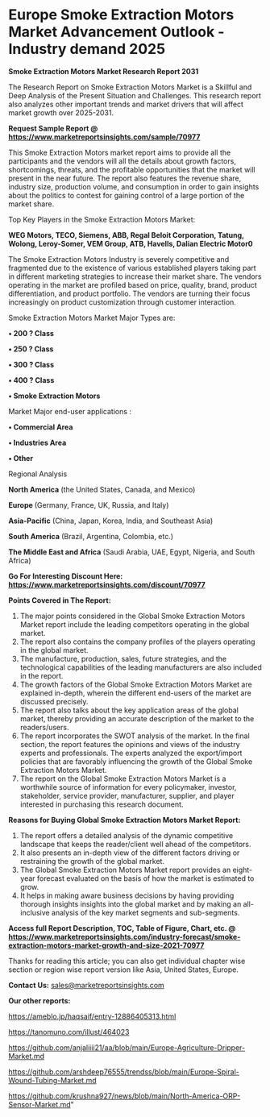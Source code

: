# Europe Smoke Extraction Motors Market Advancement Outlook - Industry demand 2025

<strong>Smoke Extraction Motors Market Research Report 2031</strong>

The Research Report on Smoke Extraction Motors Market is a Skillful and Deep Analysis of the Present Situation and Challenges. This research report also analyzes other important trends and market drivers that will affect market growth over 2025-2031.

<strong>Request Sample Report @ <a href=https://www.marketreportsinsights.com/sample/70977>https://www.marketreportsinsights.com/sample/70977</a></strong>

This Smoke Extraction Motors market report aims to provide all the participants and the vendors will all the details about growth factors, shortcomings, threats, and the profitable opportunities that the market will present in the near future. The report also features the revenue share, industry size, production volume, and consumption in order to gain insights about the politics to contest for gaining control of a large portion of the market share.

Top Key Players in the Smoke Extraction Motors Market:

<strong>WEG Motors, TECO, Siemens, ABB, Regal Beloit Corporation, Tatung, Wolong, Leroy-Somer, VEM Group, ATB, Havells, Dalian Electric Motor0</strong>

The Smoke Extraction Motors Industry is severely competitive and fragmented due to the existence of various established players taking part in different marketing strategies to increase their market share. The vendors operating in the market are profiled based on price, quality, brand, product differentiation, and product portfolio. The vendors are turning their focus increasingly on product customization through customer interaction.

Smoke Extraction Motors Market Major Types are:

<strong>• 200 ? Class

• 250 ? Class

• 300 ? Class

• 400 ? Class

• Smoke Extraction Motors</strong>

Market Major end-user applications :

<strong>• Commercial Area

• Industries Area

• Other</strong>

Regional Analysis

</u><strong><b>North America</b></strong> (the United States, Canada, and Mexico)

<strong><b>Europe </b></strong>(Germany, France, UK, Russia, and Italy)

<strong><b>Asia-Pacific</b></strong> (China, Japan, Korea, India, and Southeast Asia)

<strong><b>South America</b></strong> (Brazil, Argentina, Colombia, etc.)

<strong><b>The Middle East and Africa</b></strong> (Saudi Arabia, UAE, Egypt, Nigeria, and South Africa)

<strong>Go For Interesting Discount Here: <a href=https://www.marketreportsinsights.com/discount/70977>https://www.marketreportsinsights.com/discount/70977</a></strong>

<strong>Points Covered in The Report:</strong>
<ol>
  <li>The major points considered in the Global Smoke Extraction Motors Market report include the leading competitors operating in the global market.</li>
  <li>The report also contains the company profiles of the players operating in the global market.</li>
  <li>The manufacture, production, sales, future strategies, and the technological capabilities of the leading manufacturers are also included in the report.</li>
  <li>The growth factors of the Global Smoke Extraction Motors Market are explained in-depth, wherein the different end-users of the market are discussed precisely.</li>
  <li>The report also talks about the key application areas of the global market, thereby providing an accurate description of the market to the readers/users.</li>
  <li>The report incorporates the SWOT analysis of the market. In the final section, the report features the opinions and views of the industry experts and professionals. The experts analyzed the export/import policies that are favorably influencing the growth of the Global Smoke Extraction Motors Market.</li>
  <li>The report on the Global Smoke Extraction Motors Market is a worthwhile source of information for every policymaker, investor, stakeholder, service provider, manufacturer, supplier, and player interested in purchasing this research document.</li>
</ol>
<strong>Reasons for Buying Global Smoke Extraction Motors Market Report:</strong>

<ol>
  <li>The report offers a detailed analysis of the dynamic competitive landscape that keeps the reader/client well ahead of the competitors.</li>
  <li>It also presents an in-depth view of the different factors driving or restraining the growth of the global market.</li>
  <li>The Global Smoke Extraction Motors Market report provides an eight-year forecast evaluated on the basis of how the market is estimated to grow.</li>
  <li>It helps in making aware business decisions by having providing thorough insights insights into the global market and by making an all-inclusive analysis of the key market segments and sub-segments.</li>
</ol>
<strong>Access full Report Description, TOC, Table of Figure, Chart, etc. @ <a href=https://www.marketreportsinsights.com/industry-forecast/smoke-extraction-motors-market-growth-and-size-2021-70977>https://www.marketreportsinsights.com/industry-forecast/smoke-extraction-motors-market-growth-and-size-2021-70977</a></strong>


Thanks for reading this article; you can also get individual chapter wise section or region wise report version like Asia, United States, Europe.

<strong>Contact Us:</strong>
sales@marketreportsinsights.com

<strong>Our other reports:</strong>

<a href=https://ameblo.jp/haqsaif/entry-12886405313.html>https://ameblo.jp/haqsaif/entry-12886405313.html</a>

<a href=https://tanomuno.com/illust/464023>https://tanomuno.com/illust/464023</a>

<a href=https://github.com/anjaliiii21/aa/blob/main/Europe-Agriculture-Dripper-Market.md>https://github.com/anjaliiii21/aa/blob/main/Europe-Agriculture-Dripper-Market.md</a>

<a href=https://github.com/arshdeep76555/trendss/blob/main/Europe-Spiral-Wound-Tubing-Market.md>https://github.com/arshdeep76555/trendss/blob/main/Europe-Spiral-Wound-Tubing-Market.md</a>

<a href=https://github.com/krushna927/news/blob/main/North-America-ORP-Sensor-Market.md>https://github.com/krushna927/news/blob/main/North-America-ORP-Sensor-Market.md</a>"
